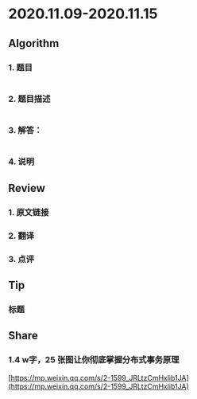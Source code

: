 # 2020.11.09-2020.11.15

## Algorithm
### 1. 题目
```

```
### 2. 题目描述
```

```

### 3. 解答：
```golang

```
### 4. 说明


## Review
### 1. 原文链接


### 2. 翻译


### 3. 点评


## Tip
### 标题


## Share
### 1.4 w字，25 张图让你彻底掌握分布式事务原理
[https://mp.weixin.qq.com/s/2-1599_JRLtzCmHxlib1JA](https://mp.weixin.qq.com/s/2-1599_JRLtzCmHxlib1JA)